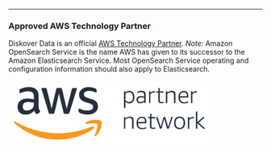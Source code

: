 ___
### Approved AWS Technology Partner

Diskover Data is an official [AWS Technology Partner](https://aws.amazon.com/partners/technology/). _Note:_  Amazon OpenSearch Service is the name AWS has given to its successor to the Amazon Elasticsearch Service. Most OpenSearch Service operating and configuration information should also apply to Elasticsearch.

<img src="images/logo_aws_technology_partner_network_badge.png" width="400">
